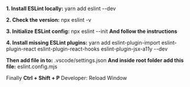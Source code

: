 **1. Install ESLint locally:** yarn add eslint --dev

**2. Check the version:** npx eslint -v

**3. Initialize ESLint config:** npx eslint --init **And follow the instructions**

**4. Install missing ESLint plugins:** yarn add eslint-plugin-import eslint-plugin-react eslint-plugin-react-hooks eslint-plugin-jsx-a11y --dev


**Then add file in to:** .vscode/settings.json
**And inside root folder add this file:** eslint.config.mjs

Finally **Ctrl + Shift + P** Developer: Reload Window


